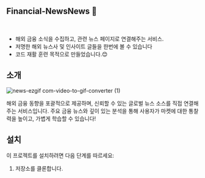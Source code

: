 ## Financial-NewsNews 📰

<br>

-   해외 금융 소식을 수집하고, 관련 뉴스 페이지로 연결해주는 서비스.<br>
-   저명한 해외 뉴스사 및 인사이트 글들을 한번에 볼 수 있습니다
-   코드 재활 훈련 목적으로 만들었습니다.😊<br>

## 소개
![news-ezgif com-video-to-gif-converter (1)](https://github.com/JODAHANI/News-Financial/assets/58819544/69dd9f91-89c6-4f1c-b8a6-1455653a3994)


해외 금융 동향을 포괄적으로 제공하며, 신뢰할 수 있는 글로벌 뉴스 소스를 직접 연결해주는 서비스입니다. 주요 금융 뉴스와 깊이 있는 분석을 통해 사용자가 마켓에 대한 통찰력을 높이고, 가볍게 학습할 수 있습니다!

## 설치

이 프로젝트를 설치하려면 다음 단계를 따르세요:

1. 저장소를 클론합니다.
